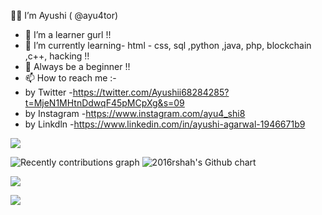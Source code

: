   👩‍🎓 I’m Ayushi ( @ayu4tor)
- 💞️ I’m a learner gurl !!
- 🌱 I’m currently learning- html - css, sql ,python ,java, php, blockchain ,c++, hacking !!
- 🤗 Always be a beginner !!
- 📫 How to reach me :-
- by Twitter -https://twitter.com/Ayushii68284285?t=MjeN1MHtnDdwqF45pMCpXg&s=09
- by Instagram -https://www.instagram.com/ayu4_shi8
- by Linkdln -https://www.linkedin.com/in/ayushi-agarwal-1946671b9
<p align="left"> <img src="https://komarev.com/ghpvc/?username=ayu4tor&style=flat&color=red&label=PROFILE+VIEWS"/> </p>

<!---
ayu4tor/ayu4tor is a ✨ special ✨ repository because its `README.md` (this file) appears on your GitHub profile.
You can click the Preview link to take a look at your changes.
--->
<img src="https://activity-graph.herokuapp.com/graph?username=ayu4tor&custom_title=Recently%20contributions&hide_border=true&area=true&area_color=2895BC&point=FE0000&line=2895BC&theme=react-dark" alt="Recently contributions graph">

<img src="https://ghchart.rshah.org/ayu4tor" alt="2016rshah's Github chart" />

<p align="left"> <img src="https://twitter.com/Ayushii68284285?username=ayu4tor&style=plastic&color=orange&label=PROFILE+VIEWS"/> </p>
<p align="left"> <img src="https://komarev.com/ghpvc/?username=ayu4tor"> </p>

